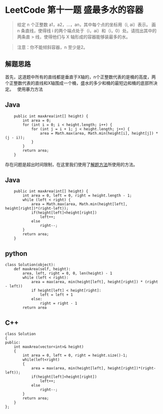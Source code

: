 # LeetCode 第十一题 盛最多水的容器
> 给定 n 个正整数 a1，a2，...，an，其中每个点的坐标用（i, ai）表示。 画 n 条直线，使得线 i 的两个端点处于（i，ai）和（i，0）处。请找出其中的两条直   > 线，使得他们与 X 轴形成的容器能够装最多的水。  
   
> 注意：你不能倾斜容器，n 至少是2。  

## 解题思路
首先，这道题中所有的直线都是垂直于X轴的，n个正整数代表的是桶的高度，两个正整数代表的直线和X轴围成一个桶，盛水的多少和桶的最短边和桶的底部所决定。  
使用暴力方法  
## Java
```
	public int maxArea(int[] height) {
		int area = 0;
		for (int i = 0; i < height.length; i++) {
			for (int j = i + 1; j < height.length; j++) {
				area = Math.max(area, Math.min(height[i], height[j]) * (j - i));
			}
		}
		return area;
	}
```
存在问题是超出时间限制，在这里我们使用了[解题方法](https://leetcode.com/articles/container-most-water/)所使用的方法。
## Java
```
	public int maxArea(int[] height) {
		int area = 0, left = 0, right = height.length - 1;
		while (left < right) {
			area = Math.max(area, Math.min(height[left], height[right])*(right-left));
			if(height[left]<height[right])
				left++;
			else
				right--;
		}
		return area;
	}
```
## python
```
class Solution(object):
    def maxArea(self, height):
        area, left, right = 0, 0, len(height) - 1
        while (left < right):
            area = max(area, min(height[left], height[right]) * (right - left))
            if height[left] < height[right]:
                left = left + 1
            else:
                right = right - 1
        return area
```
## C++
```
class Solution
{
public:
    int maxArea(vector<int>& height)
    {
        int area = 0, left = 0, right = height.size()-1;
        while(left<right)
        {
            area = max(area, min(height[left], height[right])*(right-left));
            if(height[left]<height[right])
                left++;
            else
                right--;
        }
        return area;
    }
};
```
